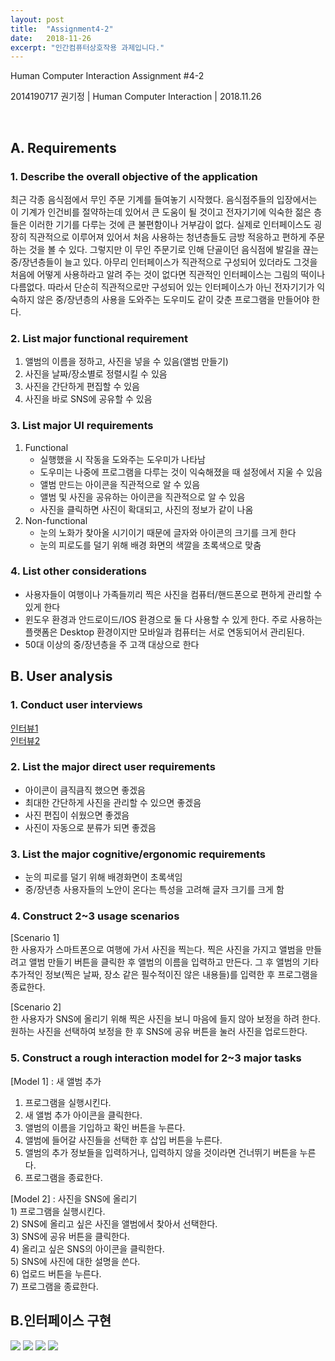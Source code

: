 ```yaml
---
layout: post
title:  "Assignment4-2"
date:   2018-11-26
excerpt: "인간컴퓨터상호작용 과제입니다."
---
```


Human Computer Interaction
Assignment #4-2


2014190717 권기정 | Human Computer Interaction | 2018.11.26




 
 
##  A.	 Requirements
### 1. Describe the overall objective of the application
<p>
최근 각종 음식점에서 무인 주문 기계를 들여놓기 시작했다. 음식점주들의 입장에서는 이 기계가 인건비를 절약하는데 있어서 큰 도움이 될 것이고
전자기기에 익숙한 젊은 층들은 이러한 기기를 다루는 것에 큰 불편함이나 거부감이 없다. 실제로 인터페이스도 굉장히 직관적으로 이루어져 있어서 처음 사용하는
청년층들도 금방 적응하고 편하게 주문하는 것을 볼 수 있다. 그렇지만 이 무인 주문기로 인해 단골이던 음식점에 발길을 끊는 중/장년층들이 늘고 있다.
아무리 인터페이스가 직관적으로 구성되어 있더라도 그것을 처음에 어떻게 사용하라고 알려 주는 것이 없다면 직관적인 인터페이스는 그림의 떡이나 다름없다.
따라서 단순히 직관적으로만 구성되어 있는 인터페이스가 아닌 전자기기가 익숙하지 않은 중/장년층의 사용을 도와주는 도우미도 같이 갖춘 프로그램을 만들어야 한다.
</p>  

### 2. List major functional requirement
<p>
	<ol>
	<li>앨범의 이름을 정하고, 사진을 넣을 수 있음(앨범 만들기)</li>
	<li>사진을 날짜/장소별로 정렬시킬 수 있음</li>
	<li>사진을 간단하게 편집할 수 있음</li>
	<li>사진을 바로 SNS에 공유할 수 있음</li>
	</ol>
</p> 

### 3. List major UI requirements
<p>
	<ol>
		<li>Functional
			<ul>
        <li>실행했을 시 작동을 도와주는 도우미가 나타남</li>
        <li>도우미는 나중에 프로그램을 다루는 것이 익숙해졌을 때 설정에서 지울 수 있음</li>
        <li>앨범 만드는 아이콘을 직관적으로 알 수 있음</li>
				<li>앨범 및 사진을 공유하는 아이콘을 직관적으로 알 수 있음</li>
				<li>사진을 클릭하면 사진이 확대되고, 사진의 정보가 같이 나옴</li>
			</ul>
		</li>
		<li>Non-functional
			<ul>
        			<li>눈의 노화가 찾아올 시기이기 때문에 글자와 아이콘의 크기를 크게 한다</li>
		    		<li>눈의 피로도를 덜기 위해 배경 화면의 색깔을 초록색으로 맞춤</li>
      			</ul>
		</li>
	</ol>
</p>

### 4. List other considerations
<p>
	<ul>
        	<li>사용자들이 여행이나 가족들끼리 찍은 사진을 컴퓨터/핸드폰으로 편하게 관리할 수 있게 한다</li>
        	<li>윈도우 환경과 안드로이드/IOS 환경으로 둘 다 사용할 수 있게 한다. 주로 사용하는 플랫폼은 Desktop 환경이지만 모바일과 컴퓨터는 서로 연동되어서 관리된다.</li>
        	<li>50대 이상의 중/장년층을 주 고객 대상으로 한다</li>
	</ul>
</p>
  
## B. User analysis
### 1. Conduct user interviews

<a href="https://www.youtube.com/watch?v=g_1YcLa2pd0">인터뷰1</a></br>
<a href="https://www.youtube.com/watch?v=0Pcphn_9PLs">인터뷰2</a></br>

### 2. List the major direct user requirements
<p>
  <ul>
	<li>아이콘이 큼직큼직 했으면 좋겠음</li>
	<li>최대한 간단하게 사진을 관리할 수 있으면 좋겠음</li>
	<li>사진 편집이 쉬웠으면 좋겠음</li>
	<li>사진이 자동으로 분류가 되면 좋겠음</li>
  </ul>
</p>

### 3. List the major cognitive/ergonomic requirements
<p>
  <ul>
	<li>눈의 피로를 덜기 위해 배경화면이 초록색임</li>
	<li>중/장년층 사용자들의 노안이 온다는 특성을 고려해 글자 크기를 크게 함</li>
  </ul>
</p>

### 4. Construct 2~3 usage scenarios
<p>
	[Scenario 1]</br>
한 사용자가 스마트폰으로 여행에 가서 사진을 찍는다. 찍은 사진을 가지고 앨범을 만들려고 앨범 만들기 버튼을 클릭한 후 앨범의 이름을 입력하고 만든다. 그 후 앨범의 기타 추가적인 정보(찍은 날짜, 장소 같은 필수적이진 않은 내용들)를 입력한 후 프로그램을 종료한다.
</p>
<p>
[Scenario 2]</br>
	한 사용자가 SNS에 올리기 위해 찍은 사진을 보니 마음에 들지 않아 보정을 하려 한다. 원하는 사진을 선택하여 보정을 한 후 SNS에 공유 버튼을 눌러 사진을 업로드한다.
</p>

### 5. Construct a rough interaction model for 2~3 major tasks
<p>
[Model 1] : 새 앨범 추가
	<ol>
		<li>프로그램을 실행시킨다.</li>
		<li>새 앨범 추가 아이콘을 클릭한다.</li>
		<li>앨범의 이름을 기입하고 확인 버튼을 누른다.</li>
		<li>앨범에 들어갈 사진들을 선택한 후 삽입 버튼을 누른다.</li>
		<li>앨범의 추가 정보들을 입력하거나, 입력하지 않을 것이라면 건너뛰기 버튼을 누른다.</li>
		<li>프로그램을 종료한다.</li>
	</ol>
</p>
<p>
[Model 2] : 사진을 SNS에 올리기</br>
1)	프로그램을 실행시킨다.</br>
2)	SNS에 올리고 싶은 사진을 앨범에서 찾아서 선택한다.</br>
3)	SNS에 공유 버튼을 클릭한다.</br>
4)	올리고 싶은 SNS의 아이콘을 클릭한다.</br>
5)	SNS에 사진에 대한 설명을 쓴다.</br>
6)	업로드 버튼을 누른다.</br>
7)	프로그램을 종료한다.</br>
</p>

## B.인터페이스 구현
<p>
	<img src="https://user-images.githubusercontent.com/38854597/49338632-189ff280-f667-11e8-977b-27d7a5000493.png">
	<img src="https://user-images.githubusercontent.com/38854597/49338666-c6130600-f667-11e8-8fa3-723cec472d1b.png">
	<img src="https://user-images.githubusercontent.com/38854597/49341627-97ab2000-f693-11e8-96cc-0ceb56a162f3.png">
	<img src="https://user-images.githubusercontent.com/38854597/49341662-24ee7480-f694-11e8-8925-2cf69b5b5399.png">
</p>
	

